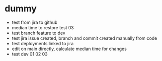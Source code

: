 # dummy
* test from jira to github
* median time to restore test 03
* test branch feature to dev
* test jira issue created, branch and commit created manually from code
* test deployments linked to jira
* edit on main directly, calculate median time for changes
* test dev 01 02 03